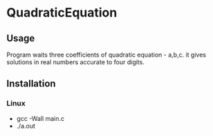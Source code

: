 # QuadraticEquation
## Usage
Program waits three coefficients of quadratic equation - a,b,c. it gives solutions in real numbers accurate to four digits.
## Installation
### Linux
* gcc -Wall main.c
* ./a.out
